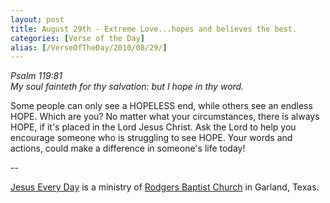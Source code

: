 ```yaml
---
layout: post
title: August 29th - Extreme Love...hopes and believes the best.
categories: [Verse of the Day]
alias: [/VerseOfTheDay/2010/08/29/]
---
```


_Psalm 119:81  
My soul fainteth for thy salvation: but I hope in thy word._

Some people can only see a HOPELESS end, while others see an
endless HOPE. Which are you? No matter what your circumstances, there
is always HOPE, if it's placed in the Lord Jesus Christ. Ask the Lord
to help you encourage someone who is struggling to see HOPE. Your
words and actions, could make a difference in someone's life today!

 --

<a href=http://jesuseveryday.net>Jesus Every Day</a> is a ministry of <a href=http://rodgersbaptist.net>Rodgers Baptist Church</a> in Garland, Texas.
